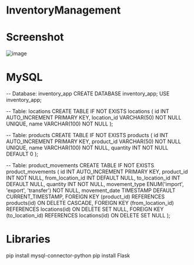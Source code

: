# InventoryManagement



# Screenshot

![image](https://github.com/user-attachments/assets/b17a81a1-e0fb-40b5-85c7-100d32c2b23c)


# MySQL

-- Database: inventory_app
CREATE DATABASE inventory_app;
USE inventory_app;

-- Table: locations
CREATE TABLE IF NOT EXISTS locations (
    id INT AUTO_INCREMENT PRIMARY KEY,
    location_id VARCHAR(50) NOT NULL UNIQUE,
    name VARCHAR(100) NOT NULL
);

-- Table: products
CREATE TABLE IF NOT EXISTS products (
    id INT AUTO_INCREMENT PRIMARY KEY,
    product_id VARCHAR(50) NOT NULL UNIQUE,
    name VARCHAR(100) NOT NULL,
    quantity INT NOT NULL DEFAULT 0
);

-- Table: product_movements
CREATE TABLE IF NOT EXISTS product_movements (
    id INT AUTO_INCREMENT PRIMARY KEY,
    product_id INT NOT NULL,
    from_location_id INT DEFAULT NULL,
    to_location_id INT DEFAULT NULL,
    quantity INT NOT NULL,
    movement_type ENUM('import', 'export', 'transfer') NOT NULL,
    movement_date TIMESTAMP DEFAULT CURRENT_TIMESTAMP,
    FOREIGN KEY (product_id) REFERENCES products(id) ON DELETE CASCADE,
    FOREIGN KEY (from_location_id) REFERENCES locations(id) ON DELETE SET NULL,
    FOREIGN KEY (to_location_id) REFERENCES locations(id) ON DELETE SET NULL
);


# Libraries

pip install mysql-connector-python
pip install Flask

